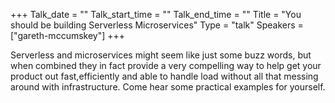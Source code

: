 +++
Talk_date = ""
Talk_start_time = ""
Talk_end_time = ""
Title = "You should be building Serverless Microservices"
Type = "talk"
Speakers = ["gareth-mccumskey"]
+++

Serverless and microservices might seem like just some buzz words, but when combined they in fact provide a very compelling way to help get your product out fast,efficiently and able to handle load without all that messing around with infrastructure. Come hear some practical examples for yourself.
